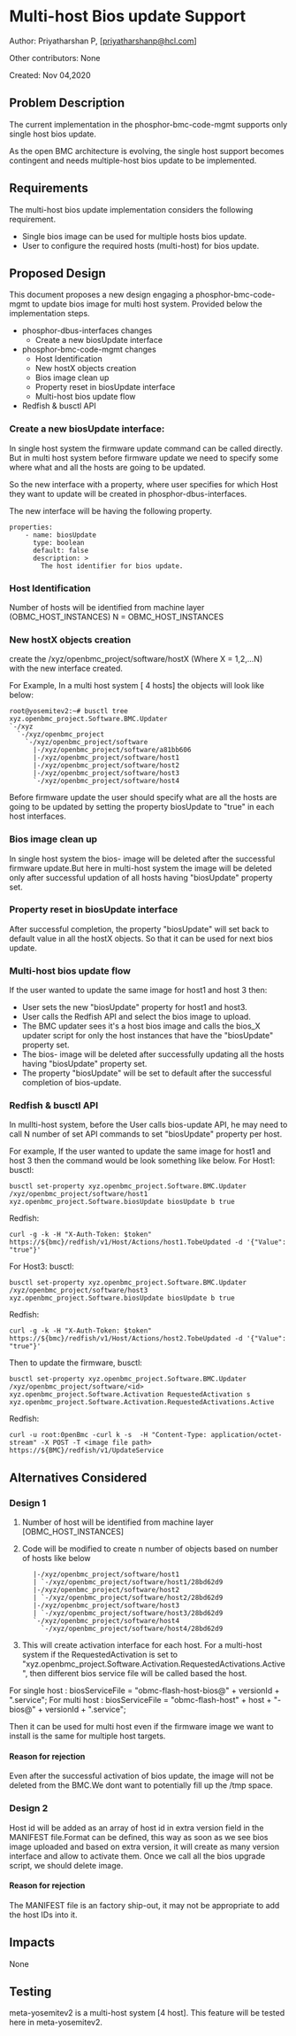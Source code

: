 
# Multi-host Bios update Support

Author: Priyatharshan P, [priyatharshanp@hcl.com]

Other contributors: None

Created: Nov 04,2020

## Problem Description

The current implementation in the phosphor-bmc-code-mgmt supports only single host bios update.

As the open BMC architecture is evolving, the single host support becomes contingent and needs multiple-host bios update to be implemented.

## Requirements
The multi-host bios update implementation considers the following requirement.
-  Single bios image can be used for multiple hosts bios update. 
-  User to configure the required hosts (multi-host) for bios update.
## Proposed Design
This document proposes a new design engaging a phosphor-bmc-code-mgmt to update bios image for multi host system. Provided below the implementation steps.
- phosphor-dbus-interfaces changes
	- Create a new biosUpdate interface
- phosphor-bmc-code-mgmt changes
	- Host Identification
	- New hostX objects creation
	- Bios image clean up
	- Property reset in biosUpdate interface
	- Multi-host bios update flow
- Redfish & busctl API

### Create a new biosUpdate interface:
In single host system the firmware update command can be called directly. But in multi host system before firmware update we need to specify some where what and all the hosts are going to be updated.

So the new interface with a property, where user specifies for which Host they want to update will be created in phosphor-dbus-interfaces.

The new interface will be having the following property.
```
properties:
    - name: biosUpdate
      type: boolean
      default: false
      description: >
        The host identifier for bios update.
```
### Host Identification
Number of hosts will be identified from machine layer (OBMC_HOST_INSTANCES)
N = OBMC_HOST_INSTANCES

### New hostX objects creation

create the /xyz/openbmc_project/software/hostX (Where X = 1,2,...N)  
with the new interface created.

For Example, In a multi host system [ 4 hosts] the objects will look like below:
```
root@yosemitev2:~# busctl tree xyz.openbmc_project.Software.BMC.Updater
`-/xyz
  `-/xyz/openbmc_project
    `-/xyz/openbmc_project/software
      |-/xyz/openbmc_project/software/a81bb606
      |-/xyz/openbmc_project/software/host1
      |-/xyz/openbmc_project/software/host2
      |-/xyz/openbmc_project/software/host3
      `-/xyz/openbmc_project/software/host4
 ```  

Before firmware update the user should specify what are all the hosts are going to be updated by setting the property biosUpdate to "true" in each host interfaces.

### Bios image clean up
In single host system the bios- image will be deleted after the successful firmware update.But here in multi-host system the image will be deleted only after successful updation of all hosts having  "biosUpdate" property set.

### Property reset in biosUpdate interface
After successful completion, the property "biosUpdate" will  set back to default value in all the hostX objects. So that it can be used for next bios update.

### Multi-host bios update flow
If the user wanted to update the same image for host1 and host 3 then:
 - User sets the new "biosUpdate" property for host1 and
host3.
 - User calls the Redfish API and select the bios image to upload.
 - The BMC updater sees it's a host bios image and calls the bios_X updater script for only the host  instances that have the "biosUpdate" property set.
 - The bios- image will be deleted after successfully updating all the hosts 
having "biosUpdate" property set.
 - The property "biosUpdate" will be set to default after the successful
completion of bios-update.

### Redfish & busctl API
In mullti-host system, before the User calls bios-update API,  he may need to call N number of set  API commands to set "biosUpdate" property per host.

For example, If the user wanted to update the same image for host1 and host 3 then the command would be look something like below.
For Host1:
busctl:
```
busctl set-property xyz.openbmc_project.Software.BMC.Updater /xyz/openbmc_project/software/host1 xyz.openbmc_project.Software.biosUpdate biosUpdate b true
```
Redfish:
```
curl -g -k -H "X-Auth-Token: $token" https://${bmc}/redfish/v1/Host/Actions/host1.TobeUpdated -d '{"Value": "true"}'
```
For Host3:
busctl:
```
busctl set-property xyz.openbmc_project.Software.BMC.Updater /xyz/openbmc_project/software/host3 xyz.openbmc_project.Software.biosUpdate biosUpdate b true
```
Redfish:
```
curl -g -k -H "X-Auth-Token: $token" https://${bmc}/redfish/v1/Host/Actions/host2.TobeUpdated -d '{"Value": "true"}'
```
Then to update the firmware,
busctl:
```
busctl set-property xyz.openbmc_project.Software.BMC.Updater /xyz/openbmc_project/software/<id> xyz.openbmc_project.Software.Activation RequestedActivation s xyz.openbmc_project.Software.Activation.RequestedActivations.Active
```
Redfish:
```
curl -u root:0penBmc -curl k -s  -H "Content-Type: application/octet-stream" -X POST -T <image file path> https://${BMC}/redfish/v1/UpdateService
```

## Alternatives Considered

### Design 1

1. Number of host will be identified from machine layer [OBMC_HOST_INSTANCES]

2. Code will be modified to create n number of objects based on number of hosts 
   like below

```
      |-/xyz/openbmc_project/software/host1
      | `-/xyz/openbmc_project/software/host1/28bd62d9
      |-/xyz/openbmc_project/software/host2
      | `-/xyz/openbmc_project/software/host2/28bd62d9
      |-/xyz/openbmc_project/software/host3
      | `-/xyz/openbmc_project/software/host3/28bd62d9
      `-/xyz/openbmc_project/software/host4
        `-/xyz/openbmc_project/software/host4/28bd62d9
```

3. This will create activation interface for each host. For a multi-host system 
if the  RequestedActivation is set to 
"xyz.openbmc_project.Software.Activation.RequestedActivations.Active", 
then different bios service file will be called based the host.

For single host : 
biosServiceFile = "obmc-flash-host-bios@" + versionId + ".service";
For multi host  : 
biosServiceFile =  "obmc-flash-host" + host + "-bios@" + versionId + ".service";

Then it can be used for multi host even if the firmware image we want to 
install is the same for multiple host targets.

#### Reason for rejection

Even after the successful activation of bios update, the image will not be deleted 
from the BMC.We dont want to potentially fill up the /tmp space.

### Design 2

Host id will be added as an array of host id in extra version field in the 
MANIFEST file.Format can be defined, this way as soon as we see bios image 
uploaded and based on extra version, it will create as many version interface 
and allow to activate them. Once we call all the bios upgrade script, we should 
delete image.

#### Reason for rejection

The MANIFEST file is an  factory ship-out, it may not be appropriate to add the 
host IDs into it.

## Impacts
None

## Testing
meta-yosemitev2 is a multi-host system [4 host]. This feature will be tested 
here in meta-yosemitev2.

